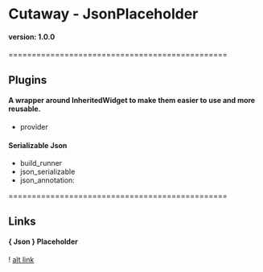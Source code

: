 # Cutaway - JsonPlaceholder

#### version: 1.0.0

===============================================

## Plugins

#### A wrapper around InheritedWidget to make them easier to use and more reusable.

-   provider

#### Serializable Json

-   build_runner
-   json_serializable
-   json_annotation:

===============================================

## Links

#### { Json } Placeholder

! [alt link](https://jsonplaceholder.typicode.coms)
